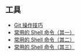 ## 工具

- [Git 操作技巧](./2016-11-07-git-trick.md)
- [常用的 Shell 命令（其一）](./2016-11-19-shell-command-1.md)
- [常用的 Shell 命令（其二）](./2016-12-16-shell-command-2.md)
- [常用的 Shell 命令（其三）](./2017-01-21-shell-command-3.md)